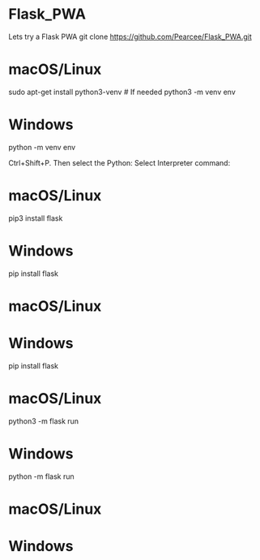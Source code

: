# Flask_PWA
Lets try a Flask PWA
git clone https://github.com/Pearcee/Flask_PWA.git

# macOS/Linux
sudo apt-get install python3-venv    # If needed
python3 -m venv env

# Windows
python -m venv env

Ctrl+Shift+P. Then select the Python: Select Interpreter command:

# macOS/Linux
pip3 install flask

# Windows
pip install flask

# macOS/Linux

# Windows
pip install flask

# macOS/Linux
python3 -m flask run

# Windows
python -m flask run

# macOS/Linux

# Windows